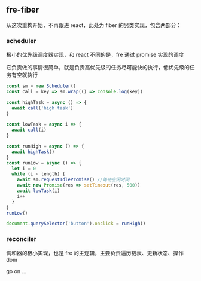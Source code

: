 ## fre-fiber

从这次重构开始，不再跟进 react，此处为 fiber 的另类实现，包含两部分：

### scheduler

极小的优先级调度器实现，和 react 不同的是，fre 通过 promise 实现的调度

它负责做的事情很简单，就是负责高优先级的任务尽可能快的执行，低优先级的任务有空就执行
```javascript
const sm = new Scheduler()
const call = key => sm.wrap(() => console.log(key))

const highTask = async () => {
  await call('high task')
}

const lowTask = async i => {
  await call(i)
}

const runHigh = async () => {
  await highTask()
}
const runLow = async () => {
  let i = 0
  while (i < length) {
    await sm.requestIdlePromise() //等待空闲时间
    await new Promise(res => setTimeout(res, 500))
    await lowTask(i)
    i++
  }
}
runLow()

document.querySelector('button').onclick = runHigh()
```
### reconciler

调和器的极小实现，也是 fre 的主逻辑，主要负责遍历链表、更新状态、操作 dom

go on ...